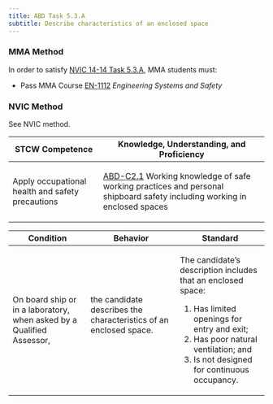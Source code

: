```yaml
---
title: ABD Task 5.3.A 
subtitle: Describe characteristics of an enclosed space
---
```



### MMA Method

In order to satisfy  [NVIC 14-14  Task  5.3.A](/stcw23/assets/images/nvic-14-14.pdf), MMA students must:

* Pass MMA Course  [EN-1112](EN-1112) *Engineering Systems and Safety*


### NVIC Method

<a onclick="togglevisibility('nvic_methods')" >See NVIC method.</a>

<div id='nvic_methods' class='hide'>

<table>
<thead>
<tr>
<th class='forty'> STCW Competence </th>
<th class='sixty'> Knowledge, Understanding, and Proficiency </th>
</tr>
</thead>




<tbody>
<tr><td markdown='1'>

Apply occupational health and safety precautions

</td><td markdown='1'>

[ABD-C2.1](../../tables/25.html#ABD-C2.1) Working knowledge of safe working practices and personal shipboard safety including working in enclosed spaces

</td></tr>


</tbody>
</table>


<table>
<thead>
<tr><th class='twenty'>  Condition </th><th class='twenty'> Behavior </th><th  class='sixty'>Standard </th></tr>
</thead>
<tbody >



<tr><td markdown='1'>

On board ship or in a laboratory, when asked by a Qualified Assessor,

</td><td markdown='1'>

the candidate describes the characteristics of an enclosed space.

<br>

<div class="tooltip">
<span class="tooltiptext">
</span>
</div>


</td><td markdown='1'>

The candidate’s description includes that an enclosed space:

1. Has limited openings for entry and exit;
2. Has poor natural ventilation; and
3. Is not designed for continuous occupancy. 

</td></tr>
</tbody>
</table>
</div>
